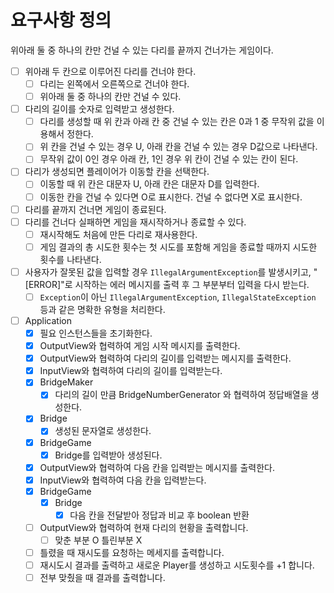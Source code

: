 # 요구사항 정의
위아래 둘 중 하나의 칸만 건널 수 있는 다리를 끝까지 건너가는 게임이다.
- [ ] 위아래 두 칸으로 이루어진 다리를 건너야 한다.
  - [ ] 다리는 왼쪽에서 오른쪽으로 건너야 한다.
  - [ ] 위아래 둘 중 하나의 칸만 건널 수 있다.
- [ ] 다리의 길이를 숫자로 입력받고 생성한다.
  - [ ] 다리를 생성할 때 위 칸과 아래 칸 중 건널 수 있는 칸은 0과 1 중 무작위 값을 이용해서 정한다.
  - [ ] 위 칸을 건널 수 있는 경우 U, 아래 칸을 건널 수 있는 경우 D값으로 나타낸다.
  - [ ] 무작위 값이 0인 경우 아래 칸, 1인 경우 위 칸이 건널 수 있는 칸이 된다.
- [ ] 다리가 생성되면 플레이어가 이동할 칸을 선택한다.
  - [ ] 이동할 때 위 칸은 대문자 U, 아래 칸은 대문자 D를 입력한다.
  - [ ] 이동한 칸을 건널 수 있다면 O로 표시한다. 건널 수 없다면 X로 표시한다.
- [ ] 다리를 끝까지 건너면 게임이 종료된다.
- [ ] 다리를 건너다 실패하면 게임을 재시작하거나 종료할 수 있다.
  - [ ] 재시작해도 처음에 만든 다리로 재사용한다.
  - [ ] 게임 결과의 총 시도한 횟수는 첫 시도를 포함해 게임을 종료할 때까지 시도한 횟수를 나타낸다.
- [ ] 사용자가 잘못된 값을 입력할 경우 `IllegalArgumentException`를 발생시키고, "[ERROR]"로 시작하는 에러 메시지를 출력 후 그 부분부터 입력을 다시 받는다.
  - [ ] `Exception`이 아닌 `IllegalArgumentException`, `IllegalStateException` 등과 같은 명확한 유형을 처리한다.

- [ ] Application
  - [x] 필요 인스턴스들을 초기화한다.
  - [x] OutputView와 협력하여 게임 시작 메시지를 출력한다.
  - [x] OutputView와 협력하여 다리의 길이를 입력받는 메시지를 출력한다.
  - [x] InputView와 협력하여 다리의 길이를 입력받는다.
  - [x] BridgeMaker
    - [x] 다리의 길이 만큼 BridgeNumberGenerator 와 협력하여 정답배열을 생성한다.
  - [x] Bridge
    - [x] 생성된 문자열로 생성한다.
  - [x] BridgeGame
    - [x] Bridge를 입력받아 생성된다.
  - [x] OutputView와 협력하여 다음 칸을 입력받는 메시지를 출력한다.
  - [x] InputView와 협력하여 다음 칸을 입력받는다.
  - [x] BridgeGame
    - [x] Bridge
      - [x] 다음 칸을 전달받아 정답과 비교 후 boolean 반환
  - [ ] OutputView와 협력하여 현재 다리의 현황을 출력합니다.
    - [ ] 맞춘 부분 O 틀린부분 X
  - [ ] 틀렸을 때 재시도를 요청하는 메세지를 출력합니다.
  - [ ] 재시도시 결과를 출력하고 새로운 Player를 생성하고 시도횟수를 +1 합니다.
  - [ ] 전부 맞췄을 때 결과를 출력합니다.